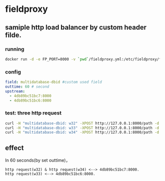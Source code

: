 # fieldproxy

## samiple http load balancer by custom header filde.

### running

```sh
docker run -d -e FP_PORT=8000 -v `pwd`/fieldproxy.yml:/etc/fieldproxy/fieldproxy.yml shinhwagk/fieldproxy:latest
```

### config

```yml
field: multidatabase-dbid #custom used field
outtime: 60 # second
upstream:
  - 4db89bc51bc7:8000
  - 4db89bc51bc6:8000
```

### test: three http request

```sh
curl -H "multidatabase-dbid: w32" -XPOST http://127.0.0.1:8000/path -d 'body'
curl -H "multidatabase-dbid: w33" -XPOST http://127.0.0.1:8000/path -d 'body'
curl -H "multidatabase-dbid: w34" -XPOST http://127.0.0.1:8000/path -d 'body'
```

## effect

In 60 seconds(by set outtime)，

```
http request(w32) & http request(w34) <--> 4db89bc51bc7:8000.
http request(w33) <--> 4db89bc51bc6:8000.
```

